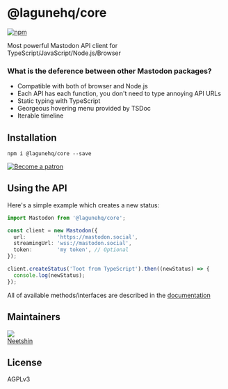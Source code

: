 
@lagunehq/core
==============

[![npm](https://img.shields.io/npm/v/@lagunehq/core.svg)](https://www.npmjs.com/package/@lagunehq/core)

Most powerful Mastodon API client for TypeScript/JavaScript/Node.js/Browser

### What is the deference between other Mastodon packages?

*    Compatible with both of browser and Node.js
*    Each API has each function, you don't need to type annoying API URLs
*    Static typing with TypeScript
*    Georgeous hovering menu provided by TSDoc
*    Iterable timeline

Installation
------------

```
npm i @lagunehq/core --save
```

[![Become a patron](https://c5.patreon.com/external/logo/become_a_patron_button.png)](https://www.patreon.com/neetshin)

Using the API
-------------

Here's a simple example which creates a new status:

```ts
import Mastodon from '@lagunehq/core';

const client = new Mastodon({
  url:          'https://mastodon.social',
  streamingUrl: 'wss://mastodon.social',
  token:        'my token', // Optional
});

client.createStatus('Toot from TypeScript').then((newStatus) => {
  console.log(newStatus);
});
```

All of available methods/interfaces are described in the [documentation](https://lagunehq.gitbook.io/core/_client_mastodon_/_client_mastodon_.mastodon)

Maintainers
-----------

[![](https://github.com/neet.png?size=120)  
Neetshin](https://github.com/neet)

License
-------

AGPLv3

